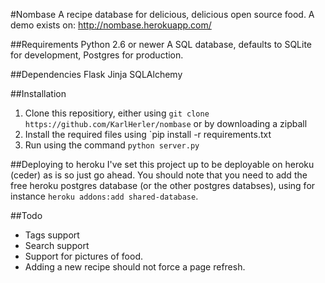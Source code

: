 #Nombase
A recipe database for delicious, delicious open source food. A demo exists on: http://nombase.herokuapp.com/


##Requirements
Python 2.6 or newer
A SQL database, defaults to SQLite for development, Postgres for production.

##Dependencies
Flask
Jinja
SQLAlchemy


##Installation
1. Clone this repositiory, either using `git clone https://github.com/KarlHerler/nombase` or by downloading a zipball
2. Install the required files using `pip install -r requirements.txt
3. Run using the command `python server.py`

##Deploying to heroku
I've set this project up to be deployable on heroku (ceder) as is so just go ahead. You should note that you need to add the free heroku postgres database (or the other postgres databses), using for instance `heroku addons:add shared-database`.

##Todo
- Tags support
- Search support
- Support for pictures of food.
- Adding a new recipe should not force a page refresh.